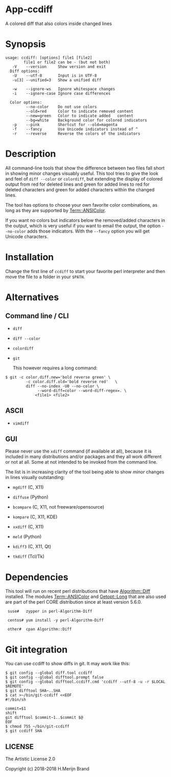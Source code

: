 # App-ccdiff

A colored diff that also colors inside changed lines

# Synopsis
```
usage: ccdiff: [options] file1 [file2]
        file1 or file2 can be - (but not both)
   -V    --version     Show version and exit
  Diff options:
   -U    --utf-8       Input is in UTF-8
   -u[3] --unified=3   Show a unified diff

   -w    --ignore-ws   Ignore whitespace changes
   -i    --ignore-case Ignore case differences

  Color options:
         --no-color    Do not use colors
         --old=red     Color to indicate removed content
         --new=green   Color to indicate added   content
         --bg=white    Background color for colored indicators
   -p    --pink        Shortcut for --old=magenta
   -f    --fancy       Use Unicode indicators instead of ^
   -r    --reverse     Reverse the colors of the indicators
```
# Description

All command-line tools that show the difference between two files fall
short in showing minor changes visuably useful. This tool tries to give
the look and feel of `diff --color` or `colordiff`, but extending the
display of colored output from red for deleted lines and green for added
lines to red for deleted characters and green for added characters within
the changed lines.

The tool has options to choose your own favorite color combinations, as
long as they are supported by
[Term::ANSIColor](https://metacpan.org/pod/Term::ANSIColor).

If you want no colors but indicators below the removed/added characters
in the output, which is very useful if you want to email the output, the
option `--no-color` adds those indicators. With the `--fancy` option you
will get Unicode characters.

# Installation

Change the first line of `ccdiff` to start your favorite perl interpreter
and then move the file to a folder in your `$PATH`.

# Alternatives

## Command line / CLI

 * `diff`

 * `diff --color`

 * `colordiff`

 * `git`

   This however requires a long command:
```
$ git -c color.diff.new='bold reverse green' \
         -c color.diff.old='bold reverse red'   \
         diff --no-index -U0 --no-color \
              --word-diff=color --word-diff-regex=. \
             <file1> <file2>
```
## ASCII

 * `vimdiff`

## GUI

Please never use the `xdiff` command (if available at all), because it is
included in many distributions and/or packages and they all work different
or not at all. Some at not intended to be invoked from the command line.

The list is in increasing clarity of the tool being able to show *minor*
changes in lines visually outstanding:

 * `mgdiff` (C, X11)

 * `diffuse` (Python)

 * `bcompare` (C, X11, not freeware/opensource)

 * `kompare` (C, X11, KDE)

 * `xxdiff` (C, X11)

 * `meld` (Python)

 * `kdiff3` (C, X11, Qt)

 * `tkdiff` (Tcl/Tk)

# Dependencies

This tool will run on recent perl distributions that have
[Algorithm::Diff](https://metacpan.org/pod/Algorithm::Diff)
installed. The modules
[Term::ANSIColor](https://metacpan.org/pod/Term::ANSIColor)
and [Getopt::Long](https://metacpan.org/pod/Getopt::Long)
that are also used are part of the perl CORE distribution
since at least version 5.6.0.
```
 suse#   zypper in perl-Algorithm-Diff

 centos# yum install -y perl-Algorithm-Diff

 other#  cpan Algorithm::Diff
```
# Git integration

You can use ccdiff to show diffs in git. It may work like this:
```
$ git config --global diff.tool ccdiff
$ git config --global difftool.prompt false
$ git config --global difftool.ccdiff.cmd 'ccdiff --utf-8 -u -r $LOCAL $REMOTE'
$ git difftool SHA~..SHA
$ cat >~/bin/git-ccdiff <<EOF
#!/bin/sh

commit=$1
shift
git difftool $commit~1..$commit $@
EOF
$ chmod 755 ~/bin/git-ccdiff
$ git ccdiff SHA
```

## LICENSE

The Artistic License 2.0

Copyright (c) 2018-2018 H.Merijn Brand
